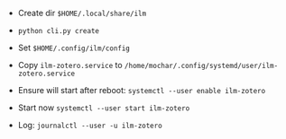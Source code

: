 - Create dir `$HOME/.local/share/ilm`
- `python cli.py create`


- Set `$HOME/.config/ilm/config`
- Copy `ilm-zotero.service` to `/home/mochar/.config/systemd/user/ilm-zotero.service`
- Ensure will start after reboot: `systemctl --user enable ilm-zotero`
- Start now `systemctl --user start ilm-zotero`
- Log: `journalctl --user -u ilm-zotero`

